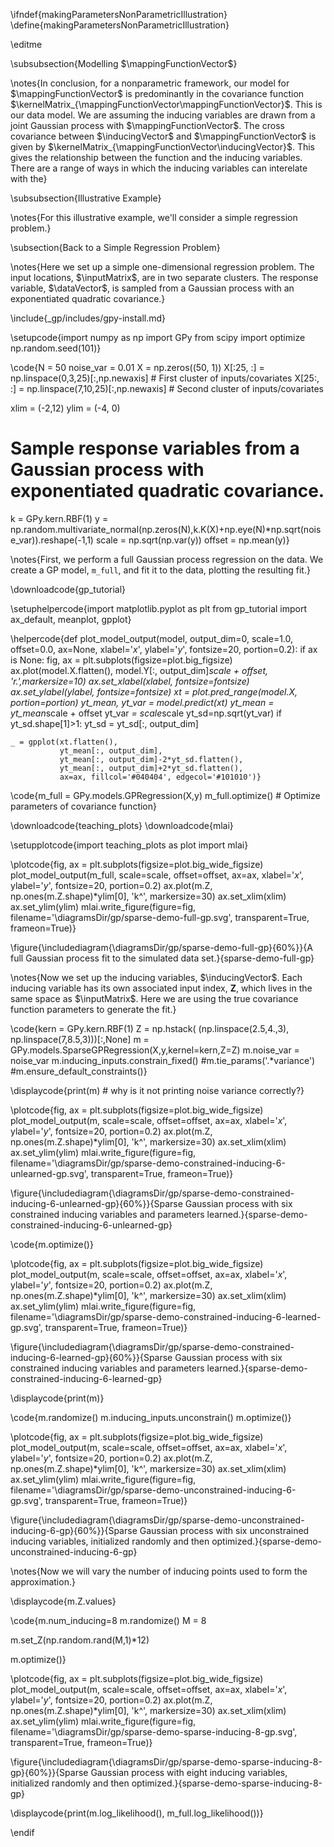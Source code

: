 \ifndef{makingParametersNonParametricIllustration}
\define{makingParametersNonParametricIllustration}

\editme

\subsubsection{Modelling $\mappingFunctionVector$}

\notes{In conclusion, for a nonparametric framework, our model for
$\mappingFunctionVector$ is predominantly in the covariance function
$\kernelMatrix_{\mappingFunctionVector\mappingFunctionVector}$. This is
our data model. We are assuming the inducing variables are drawn from a
joint Gaussian process with $\mappingFunctionVector$. The cross
covariance between $\inducingVector$ and $\mappingFunctionVector$ is
given by $\kernelMatrix_{\mappingFunctionVector\inducingVector}$. This
gives the relationship between the function and the inducing variables.
There are a range of ways in which the inducing variables can interelate
with the}


\subsubsection{Illustrative Example}

\notes{For this illustrative example, we'll consider a simple regression
problem.}


\subsection{Back to a Simple Regression Problem}

\notes{Here we set up a simple one-dimensional regression problem. The input
locations, $\inputMatrix$, are in two separate clusters. The response
variable, $\dataVector$, is sampled from a Gaussian process with an
exponentiated quadratic covariance.}

\include{_gp/includes/gpy-install.md}

\setupcode{import numpy as np
import GPy
from scipy import optimize
np.random.seed(101)}

\code{N = 50
noise_var = 0.01
X = np.zeros((50, 1))
X[:25, :] = np.linspace(0,3,25)[:,np.newaxis] # First cluster of inputs/covariates
X[25:, :] = np.linspace(7,10,25)[:,np.newaxis] # Second cluster of inputs/covariates

xlim = (-2,12)
ylim = (-4, 0)

# Sample response variables from a Gaussian process with exponentiated quadratic covariance.
k = GPy.kern.RBF(1)
y = np.random.multivariate_normal(np.zeros(N),k.K(X)+np.eye(N)*np.sqrt(noise_var)).reshape(-1,1)
scale = np.sqrt(np.var(y))
offset = np.mean(y)}

\notes{First, we perform a full Gaussian process regression on the data. We
create a GP model, `m_full`, and fit it to the data, plotting the
resulting fit.}

\downloadcode{gp_tutorial}

\setuphelpercode{import matplotlib.pyplot as plt
from gp_tutorial import ax_default, meanplot, gpplot}

\helpercode{def plot_model_output(model, output_dim=0, scale=1.0, offset=0.0, ax=None, xlabel='$x$', ylabel='$y$', fontsize=20, portion=0.2):
    if ax is None:
        fig, ax = plt.subplots(figsize=plot.big_figsize)
    ax.plot(model.X.flatten(), model.Y[:, output_dim]*scale + offset, 'r.',markersize=10)
    ax.set_xlabel(xlabel, fontsize=fontsize)
    ax.set_ylabel(ylabel, fontsize=fontsize)
    xt = plot.pred_range(model.X, portion=portion)
    yt_mean, yt_var = model.predict(xt)
    yt_mean = yt_mean*scale + offset
    yt_var *= scale*scale
    yt_sd=np.sqrt(yt_var)
    if yt_sd.shape[1]>1:
        yt_sd = yt_sd[:, output_dim]

    _ = gpplot(xt.flatten(),
               yt_mean[:, output_dim],
               yt_mean[:, output_dim]-2*yt_sd.flatten(),
               yt_mean[:, output_dim]+2*yt_sd.flatten(), 
               ax=ax, fillcol='#040404', edgecol='#101010')}



\code{m_full = GPy.models.GPRegression(X,y)
m_full.optimize() # Optimize parameters of covariance function}

\downloadcode{teaching_plots}
\downloadcode{mlai}

\setupplotcode{import teaching_plots as plot
import mlai}

\plotcode{fig, ax = plt.subplots(figsize=plot.big_wide_figsize)
plot_model_output(m_full, scale=scale, offset=offset, ax=ax, xlabel='$x$', ylabel='$y$', fontsize=20, portion=0.2)
ax.plot(m.Z, np.ones(m.Z.shape)*ylim[0], 'k^', markersize=30)
ax.set_xlim(xlim)
ax.set_ylim(ylim)
mlai.write_figure(figure=fig,
                  filename='\diagramsDir/gp/sparse-demo-full-gp.svg', 
                  transparent=True, frameon=True)}
				  
\figure{\includediagram{\diagramsDir/gp/sparse-demo-full-gp}{60%}}{A full Gaussian process fit to the simulated data set.}{sparse-demo-full-gp}

\notes{Now we set up the inducing variables, $\inducingVector$. Each inducing
variable has its own associated input index, $\mathbf{Z}$, which lives
in the same space as $\inputMatrix$. Here we are using the true
covariance function parameters to generate the fit.}

\code{kern = GPy.kern.RBF(1)
Z = np.hstack(
        (np.linspace(2.5,4.,3),
        np.linspace(7,8.5,3)))[:,None]
m = GPy.models.SparseGPRegression(X,y,kernel=kern,Z=Z)
m.noise_var = noise_var
m.inducing_inputs.constrain_fixed()
#m.tie_params('.*variance')
#m.ensure_default_constraints()}

\displaycode{print(m) # why is it not printing noise variance correctly?}

\plotcode{fig, ax = plt.subplots(figsize=plot.big_wide_figsize)
plot_model_output(m, scale=scale, offset=offset, ax=ax, xlabel='$x$', ylabel='$y$', fontsize=20, portion=0.2)
ax.plot(m.Z, np.ones(m.Z.shape)*ylim[0], 'k^', markersize=30)
ax.set_xlim(xlim)
ax.set_ylim(ylim)
mlai.write_figure(figure=fig,
                  filename='\diagramsDir/gp/sparse-demo-constrained-inducing-6-unlearned-gp.svg', 
                  transparent=True, frameon=True)}

\figure{\includediagram{\diagramsDir/gp/sparse-demo-constrained-inducing-6-unlearned-gp}{60%}}{Sparse Gaussian process with six constrained inducing variables and parameters learned.}{sparse-demo-constrained-inducing-6-unlearned-gp}

\code{m.optimize()}


\plotcode{fig, ax = plt.subplots(figsize=plot.big_wide_figsize)
plot_model_output(m, scale=scale, offset=offset, ax=ax, xlabel='$x$', ylabel='$y$', fontsize=20, portion=0.2)
ax.plot(m.Z, np.ones(m.Z.shape)*ylim[0], 'k^', markersize=30)
ax.set_xlim(xlim)
ax.set_ylim(ylim)
mlai.write_figure(figure=fig,
                  filename='\diagramsDir/gp/sparse-demo-constrained-inducing-6-learned-gp.svg', 
                  transparent=True, frameon=True)}

\figure{\includediagram{\diagramsDir/gp/sparse-demo-constrained-inducing-6-learned-gp}{60%}}{Sparse Gaussian process with six constrained inducing variables and parameters learned.}{sparse-demo-constrained-inducing-6-learned-gp}

\displaycode{print(m)}



\code{m.randomize()
m.inducing_inputs.unconstrain()
m.optimize()}


\plotcode{fig, ax = plt.subplots(figsize=plot.big_wide_figsize)
plot_model_output(m, scale=scale, offset=offset, ax=ax, xlabel='$x$', ylabel='$y$', fontsize=20, portion=0.2)
ax.plot(m.Z, np.ones(m.Z.shape)*ylim[0], 'k^', markersize=30)
ax.set_xlim(xlim)
ax.set_ylim(ylim)
mlai.write_figure(figure=fig,
                  filename='\diagramsDir/gp/sparse-demo-unconstrained-inducing-6-gp.svg', 
                  transparent=True, frameon=True)}

\figure{\includediagram{\diagramsDir/gp/sparse-demo-unconstrained-inducing-6-gp}{60%}}{Sparse Gaussian process with six unconstrained inducing variables, initialized randomly and then optimized.}{sparse-demo-unconstrained-inducing-6-gp}

\notes{Now we will vary the number of inducing points used to form the approximation.}

\displaycode{m.Z.values}

\code{m.num_inducing=8
m.randomize()
M = 8

m.set_Z(np.random.rand(M,1)*12)

m.optimize()}

\plotcode{fig, ax = plt.subplots(figsize=plot.big_wide_figsize)
plot_model_output(m, scale=scale, offset=offset, ax=ax, xlabel='$x$', ylabel='$y$', fontsize=20, portion=0.2)
ax.plot(m.Z, np.ones(m.Z.shape)*ylim[0], 'k^', markersize=30)
ax.set_xlim(xlim)
ax.set_ylim(ylim)
mlai.write_figure(figure=fig,
                  filename='\diagramsDir/gp/sparse-demo-sparse-inducing-8-gp.svg', 
                  transparent=True, frameon=True)}

\figure{\includediagram{\diagramsDir/gp/sparse-demo-sparse-inducing-8-gp}{60%}}{Sparse Gaussian process with eight inducing variables, initialized randomly and then optimized.}{sparse-demo-sparse-inducing-8-gp}

\displaycode{print(m.log_likelihood(), m_full.log_likelihood())}

\endif
